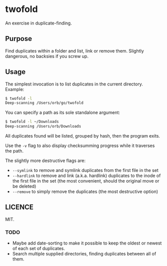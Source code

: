 # twofold
An exercise in duplicate-finding.

## Purpose
Find duplicates within a folder and list, link or remove them. Slightly dangerous, no backsies if you screw up.

## Usage
The simplest invocation is to list duplicates in the current directory. Example:

```sh
$ twofold -l
Deep-scanning /Users/orb/go/twofold
```

You can specify a path as its sole standalone argument:

```sh
$ twofold -l ~/Downloads
Deep-scanning /Users/orb/Downloads
```

All duplicates found will be listed, grouped by hash, then the program exits.

Use the `-v` flag to also display checksumming progress while it traverses the path.

The slightly more destructive flags are:

- `--symlink` to remove and symlink duplicates from the first file in the set
- `--hardlink` to remove and link (a.k.a. hardlink) duplicates to the inode of the first file in the set (the most convenient, should the original move or be deleted)
- `--remove` to simply remove the duplicates (the most destructive option)

## LICENCE
MIT.

### TODO
- Maybe add date-sorting to make it possible to keep the oldest or newest of each set of duplicates.
- Search multiple supplied directories, finding duplicates between all of them.
